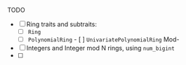 TODO
- [ ] Ring traits and subtraits:
    - [ ] `Ring`
     - [ ] `PolynomialRing`
      - [ ] `UnivariatePolynomialRing`
     Mod-
- [ ] Integers and Integer mod N rings, using `num_bigint`
- [ ]
